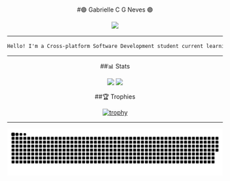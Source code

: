 <div align='center'>

#🟣 Gabrielle C G Neves 🟣

<img src = "https://files.catbox.moe/iu7k78.png" height = "165em" >
</div>

---
```Markdown 
Hello! I'm a Cross-platform Software Development student current learning Python, Flutter, Javascript, Java and React.
```
---


<div align='center'>

##📊 Stats

<img src = "https://github-readme-stats.vercel.app/api?username=gabriellecgneves&show_icons=true&theme=radical" height = "165em">  
<img src = "https://github-readme-stats.vercel.app/api/top-langs/?username=gabriellecgneves&layout=compact&theme=radical" height = "165em">
</div>

<div align='center'>

##🏆 Trophies

[![trophy](https://github-profile-trophy.vercel.app/?username=GabrielleCGNeves&theme=radical&row=2&column=4&no-frame=true)](https://github.com/ryo-ma/github-profile-trophy)

</div>

---

<picture>
    <source media="(prefers-color-scheme: dark)" srcset="https://raw.githubusercontent.com/GabrielleCGNeves/GabrielleCGNeves/output/github-contribution-grid-snake-dark.svg">
    <img src="https://raw.githubusercontent.com/GabrielleCGNeves/GabrielleCGNeves/output/github-contribution-grid-snake.svg">
</picture>

